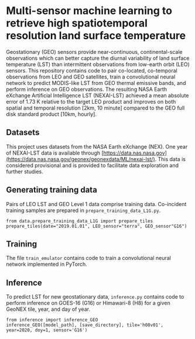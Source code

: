 # Multi-sensor machine learning to retrieve high spatiotemporal resolution land surface temperature

Geostationary (GEO) sensors provide near-continuous, continental-scale observations which can better capture the diurnal variability of land surface temperature (LST) than intermittent observations from low-earth orbit (LEO) sensors. This repository contains code to pair co-located, co-temporal observations from LEO and GEO satellites, train a convolutional neural network to predict MODIS-like LST from GEO thermal emissive bands, and perform inference on GEO observations. The resulting NASA Earth eXchange Artificial Intelligence LST (NEXAI-LST) achieved a mean absolute error of 1.73 K relative to the target LEO product and improves on both spatial and temporal resolution [2km, 10 minute] compared to the GEO full disk standard product [10km, hourly].

## Datasets
This project uses datasets from the NASA Earth eXchange (NEX). One year of NEXAI-LST data is available through [https://data.nas.nasa.gov](https://data.nas.nasa.gov/geonex/geonexdata/ML/nexai-lst/). This data is considered provisional and is provided to facilitate data exploration and further studies.

## Generating training data
Pairs of LEO LST and GEO Level 1 data comprise training data. Co-incident training samples are prepared in `prepare_training_data_L1G.py`.
```
from data.prepare_training_data_L1G import prepare_tiles
prepare_tiles(date="2019.01.01", LEO_sensor="terra", GEO_sensor"G16")
```

## Training
The file `train_emulator` contains code to train a convolutional neural network implemented in PyTorch.

## Inference
To predict LST for new geostationary data, `inference.py` contains code to perform inference on GOES-16 (G16) or Himawari-8 (H8) for a given GeoNEX tile, year, and day of year.

```
from inference import inference_GEO
inference_GEO([model_path], [save_directory], tile='h08v01', year=2020, doy=1, sensor='G16')
```
